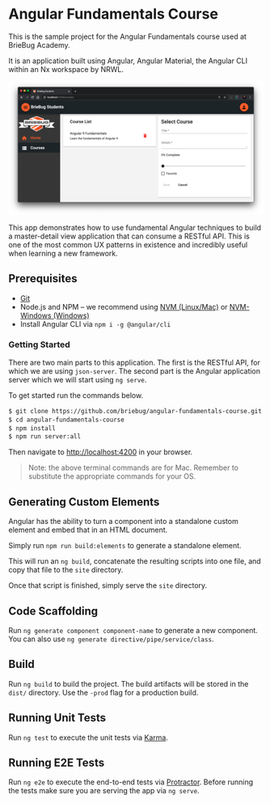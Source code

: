 # Angular Fundamentals Course

This is the sample project for the Angular Fundamentals course used at BrieBug Academy. 

It is an application built using Angular, Angular Material, the Angular CLI within an Nx workspace by NRWL.

![Angular Fundamentals Course App](apps/academy/src/assets/screenshots/readme-screenshot.png)

This app demonstrates how to use fundamental Angular techniques to build a master-detail view application that can consume a RESTful API. This is one of the most common UX patterns in existence and incredibly useful when learning a new framework.

## Prerequisites
- [Git](https://git-scm.com/book/en/v2/Getting-Started-Installing-Git)
- Node.js and NPM – we recommend using [NVM (Linux/Mac)](https://github.com/creationix/nvm) or [NVM-Windows (Windows)](https://github.com/coreybutler/nvm-windows)
- Install Angular CLI via `npm i -g @angular/cli`

### Getting Started

There are two main parts to this application. The first is the RESTful API, for which we are using `json-server`. The second part is the Angular application server which we will start using `ng serve`.  

To get started run the commands below.

```bash
$ git clone https://github.com/briebug/angular-fundamentals-course.git
$ cd angular-fundamentals-course
$ npm install
$ npm run server:all
```

Then navigate to [http://localhost:4200](http://localhost:4200/items) in your browser.

> Note: the above terminal commands are for Mac. Remember to substitute the appropriate commands for your OS.

## Generating Custom Elements
Angular has the ability to turn a component into a standalone custom element and embed that in an HTML document.

Simply run `npm run build:elements` to generate a standalone element. 

This will run an `ng build`, concatenate the resulting scripts into one file, and copy that file to the `site` directory.

Once that script is finished, simply serve the `site` directory.

## Code Scaffolding

Run `ng generate component component-name` to generate a new component. You can also use `ng generate directive/pipe/service/class`.

## Build

Run `ng build` to build the project. The build artifacts will be stored in the `dist/` directory. Use the `-prod` flag for a production build.

## Running Unit Tests

Run `ng test` to execute the unit tests via [Karma](https://karma-runner.github.io).

## Running E2E Tests

Run `ng e2e` to execute the end-to-end tests via [Protractor](http://www.protractortest.org/). 
Before running the tests make sure you are serving the app via `ng serve`.
